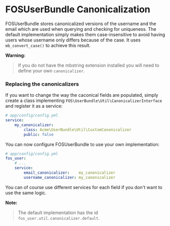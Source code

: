 FOSUserBundle Canonicalization
==============================

FOSUserBundle stores canonicalized versions of the username and the email
which are used when querying and checking for uniqueness.
The default implementation simply makes them case-insensitive to avoid having
users whose username only differs because of the case. It uses  `mb_convert_case()`
to achieve this result.

**Warning:**

> If you do not have the mbstring extension installed you will need to define your
> own `canonicalizer`.

### Replacing the canonicalizers

If you want to change the way the caconical fields are populated, simply
create a class implementing `FOS\UserBundle\Util\CanonicalizerInterface`
and register it as a service:

``` yaml
# app/config/config.yml
service:
    my_canonicalizer:
        class: Acme\UserBundle\Util\CustomCanonicalizer
        public: false
```

You can now configure FOSUserBundle to use your own implementation:

``` yaml
# app/config/config.yml
fos_user:
    # ...
    service:
        email_canonicalizer:    my_canonicalizer
        username_canonicalizer: my_canonicalizer
```

You can of course use different services for each field if you don't want
to use the same logic.

**Note:**

> The default implementation has the id `fos_user.util.canonicalizer.default`.
